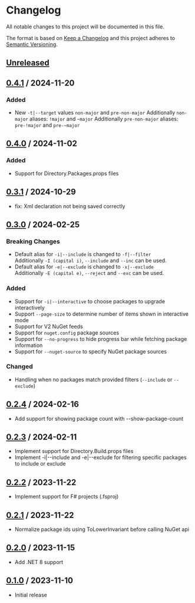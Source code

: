 # Changelog
All notable changes to this project will be documented in this file.

The format is based on [Keep a Changelog](http://keepachangelog.com/en/1.0.0/)
and this project adheres to [Semantic Versioning](http://semver.org/spec/v2.0.0.html).

## [Unreleased]

## [0.4.1] / 2024-11-20
### Added
- New `-t|--target` values `non-major` and `pre-non-major`
  Additionally `non-major` aliases: `!major` and `~major`
  Additionally `pre-non-major` aliases: `pre-!major` and `pre-~major`

## [0.4.0] / 2024-11-02
### Added
- Support for Directory.Packages.props files

## [0.3.1] / 2024-10-29
- fix: Xml declaration not being saved correctly

## [0.3.0] / 2024-02-25
### Breaking Changes
- Default alias for `-i|--include` is changed to `-f|--filter`\
  Additionally `-I (capital i)`, `--include` and `--inc` can be used.
- Default alias for `-e|--exclude` is changed to `-x|--exclude`\
  Additionally `-E (capital e)`, `--reject` and `--exc` can be used.

### Added
- Support for `-i|--interactive` to choose packages to upgrade interactively
- Support `--page-size` to determine number of items shown in interactive mode
- Support for V2 NuGet feeds
- Support for `nuget.config` package sources
- Support for `--no-progress` to hide progress bar while fetching package information
- Support for `--nuget-source` to specify NuGet package sources

### Changed
- Handling when no packages match provided filters (`--include` or `--exclude`)

## [0.2.4] / 2024-02-16
- Add support for showing package count with --show-package-count

## [0.2.3] / 2024-02-11
- Implement support for Directory.Build.props files
- Implement -i|--include and -e|--exclude for filtering specific packages to include or exclude

## [0.2.2] / 2023-11-22
- Implement support for F# projects (.fsproj)

## [0.2.1] / 2023-11-22
- Normalize package ids using ToLowerInvariant before calling NuGet api

## [0.2.0] / 2023-11-15
- Add .NET 8 support

## [0.1.0] / 2023-11-10
- Initial release

[Unreleased]: https://github.com/vipentti/dotnet-check-updates/compare/0.4.1...HEAD
[0.4.1]: https://github.com/vipentti/dotnet-check-updates/compare/0.4.0...0.4.1
[0.4.0]: https://github.com/vipentti/dotnet-check-updates/compare/0.3.1...0.4.0
[0.3.1]: https://github.com/vipentti/dotnet-check-updates/compare/0.3.0...0.3.1
[0.3.0]: https://github.com/vipentti/dotnet-check-updates/compare/0.2.4...0.3.0
[0.2.4]: https://github.com/vipentti/dotnet-check-updates/compare/0.2.3...0.2.4
[0.2.3]: https://github.com/vipentti/dotnet-check-updates/compare/0.2.2...0.2.3
[0.2.2]: https://github.com/vipentti/dotnet-check-updates/compare/0.2.1...0.2.2
[0.2.1]: https://github.com/vipentti/dotnet-check-updates/compare/0.2.0...0.2.1
[0.2.0]: https://github.com/vipentti/dotnet-check-updates/compare/0.1.0...0.2.0
[0.1.0]: https://github.com/vipentti/dotnet-check-updates/tree/0.1.0
